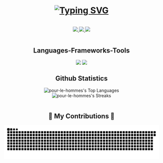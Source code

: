 <h1 align = "center">
  <a href="https://git.io/typing-svg">
    <img src="https://readme-typing-svg.herokuapp.com?font=Plus+Jakarta+Sans&weight=500&size=22&pause=800&color=F7F7F7&background=0D1117FF&center=true&random=false&width=500&lines=Hello+I'm+Bima+Ilyasa+Rachmanditya;I'm+an+AI+Engineer;I'm+a+Data+Scientist;I'm+a+Geophysics+Engineer" alt="Typing SVG" />
  </a>
</h1>
<br>
<div align="center"> 
  <a href="mailto:bimoilyasa@gmail.com">
    <img src="https://img.shields.io/badge/Gmail-333333?style=for-the-badge&logo=gmail&logoColor=red" />
  </a>
  <a href="https://www.linkedin.com/in/bima-ilyasa/" target="_blank">
    <img src="https://img.shields.io/badge/LinkedIn-0077B5?style=for-the-badge&logo=linkedin&logoColor=white" target="_blank" />
  </a>
  <a href="https://terra-17066.streamlit.app" target="_blank">
     <img src="https://img.shields.io/badge/Portfolio-FF5722?style=for-the-badge&logo=todoist&logoColor=white" target="_blank" /> <!-- sqlite, safari, google-chrome are other good icon options -->
  </a>
</div>
<br/>
<h2 align="center">Languages-Frameworks-Tools</h2>
<div align="center">
    <img src="https://skillicons.dev/icons?i=python,supabase,gcp,docker,github,vscode,mongodb,obsidian,postgres" />
    <img src="https://skillicons.dev/icons?i=sklearn,tensorflow,fastapi,tailwind,opencv,nextjs,mongodb,mysql" /><br>
</div>

<h2 align="center">Github Statistics</h2>
<div align="center">
<!--     <img src="https://github-readme-stats.vercel.app/api?username=pour-le-hommes&theme=vue-dark&show_icons=true&hide_border=true&count_private=true" alt="pour-le-hommes's Stats"> -->
    <img src="https://github-readme-stats.vercel.app/api/top-langs/?username=pour-le-hommes&theme=vue-dark&show_icons=true&hide_border=true&layout=compact" alt="pour-le-hommes's Top Languages">
</div>
<div align="center"; display: flex>
    <img src="https://github-readme-streak-stats.herokuapp.com/?user=pour-le-hommes&theme=vue-dark&hide_border=true" alt="pour-le-hommes's Streaks">
</div>

<div align="center">
  <br>
  <h2>🐍 My Contributions 🐍</h2>

  <img alt="snake eating my contributions" src="https://raw.githubusercontent.com/pour-le-hommes/pour-le-hommes/output/github-contribution-grid-snake.svg" />
  
  <br/><br/><br/>
</div>
<!--
**pour-le-hommes/pour-le-hommes** is a ✨ _special_ ✨ repository because its `README.md` (this file) appears on your GitHub profile.

Here are some ideas to get you started:



- 🔭 I’m currently working on ...
- 🌱 I’m currently learning ...
- 👯 I’m looking to collaborate on ...
- 🤔 I’m looking for help with ...
- 💬 Ask me about ...
- 📫 How to reach me: ...
- 😄 Pronouns: ...
- ⚡ Fun fact: ...
-->
